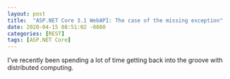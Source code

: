 ```yaml
---
layout: post
title:  "ASP.NET Core 3.1 WebAPI: The case of the missing exception"
date: 2020-04-15 08:51:02 -0800
categories: [REST]
tags: [ASP.NET Core]
---
```


I've recently been spending a lot of time getting back into the groove with distributed computing.